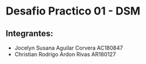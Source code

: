 # Desafio Practico 01 - DSM

## Integrantes: 
- Jocelyn Susana Aguilar Corvera      AC180847
- Christian Rodrigo Ardon Rivas       AR160127
